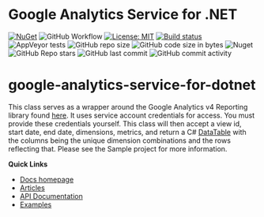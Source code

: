 # Google Analytics Service for .NET

[![NuGet](https://img.shields.io/nuget/v/GoogleAnalyticsServiceForDotNet.svg)](https://www.nuget.org/packages/GoogleAnalyticsServiceForDotNet/) ![GitHub Workflow](https://github.com/joemoceri/google-analytics-service-dotnet/actions/workflows/dotnet.yml/badge.svg) [![License: MIT](https://img.shields.io/badge/License-MIT-yellow.svg)](https://opensource.org/licenses/MIT) [![Build status](https://ci.appveyor.com/api/projects/status/i2in9jjivnh3oq43?svg=true)](https://ci.appveyor.com/project/joemoceri/google-analytics-service-dotnet) ![AppVeyor tests](https://img.shields.io/appveyor/tests/joemoceri/google-analytics-service-dotnet) ![GitHub repo size](https://img.shields.io/github/repo-size/joemoceri/google-analytics-service-dotnet) ![GitHub code size in bytes](https://img.shields.io/github/languages/code-size/joemoceri/google-analytics-service-dotnet) ![Nuget](https://img.shields.io/nuget/dt/GoogleAnalyticsServiceForDotNet) ![GitHub Repo stars](https://img.shields.io/github/stars/joemoceri/google-analytics-service-dotnet?style=social) ![GitHub last commit](https://img.shields.io/github/last-commit/joemoceri/google-analytics-service-dotnet) ![GitHub commit activity](https://img.shields.io/github/commit-activity/m/joemoceri/google-analytics-service-dotnet) 

# google-analytics-service-for-dotnet

This class serves as a wrapper around the Google Analytics v4 Reporting library found [here](https://www.nuget.org/packages/Google.Apis.AnalyticsReporting.v4). It uses service account credentials for access. You must provide these credentials yourself. This class will then accept a view id, start date, end date, dimensions, metrics, and return a C# [DataTable](https://docs.microsoft.com/en-us/dotnet/api/system.data.datatable) with the columns being the unique dimension combinations and the rows reflecting that. Please see the Sample project for more information.

**Quick Links**
- [Docs homepage](https://joemoceri.github.io/google-analytics-service-dotnet/)
- [Articles](https://joemoceri.github.io/google-analytics-service-dotnet/articles/Installation.html)
- [API Documentation](https://joemoceri.github.io/google-analytics-service-dotnet/api/index.html)
- [Examples](https://joemoceri.github.io/google-analytics-service-dotnet/articles/Examples.html)
